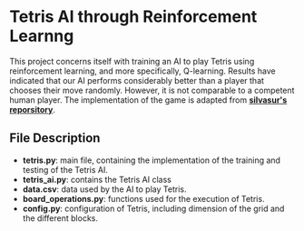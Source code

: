 # Tetris AI through Reinforcement Learnng

This project concerns itself with training an AI to play Tetris using reinforcement learning, and more specifically, Q-learning. Results have indicated that our AI performs considerably better than a player that chooses their move randomly. However, it is not comparable to a competent human player. The implementation of the game is adapted from  **[silvasur's reporsitory](https://gist.github.com/silvasur/565419/d9de6a84e7da000797ac681976442073045c74a4)**.

## File Description
- **tetris.py**: main file, containing the implementation of the training and testing of the Tetris AI.
- **tetris_ai.py**: contains the Tetris AI class
- **data.csv**: data used by the AI to play Tetris.
- **board_operations.py**: functions used for the execution of Tetris.
- **config.py**: configuration of Tetris, including dimension of the grid and the different blocks.
